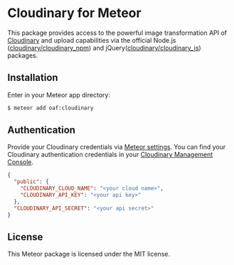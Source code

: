 # Cloudinary for Meteor
This package provides access to the powerful image transformation API of [Cloudinary](https://cloudinary.com) and upload capabilities via the official Node.js ([cloudinary/cloudinary_npm](https://github.com/cloudinary/cloudinary_npm)) and jQuery([cloudinary/cloudinary_js](https://github.com/cloudinary/cloudinary_js)) packages.

## Installation

Enter in your Meteor app directory:

```bash
$ meteor add oaf:cloudinary
```

## Authentication

Provide your Cloudinary credentials via [Meteor settings](http://docs.meteor.com/#/full/meteor_settings). You can find your Cloudinary authentication credentials in your [Cloudinary Management Console](https://cloudinary.com/console).

```JSON
{
  "public": {
    "CLOUDINARY_CLOUD_NAME": "<your cloud name>",
    "CLOUDINARY_API_KEY": "<your api key>"
  },
  "CLOUDINARY_API_SECRET": "<your api secret>"
}
```

## 

## License

This Meteor package is licensed under the MIT license.
